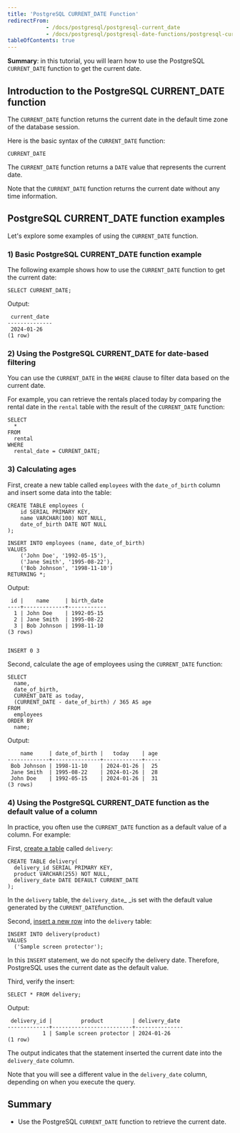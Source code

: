 ```yaml
---
title: 'PostgreSQL CURRENT_DATE Function'
redirectFrom:
            - /docs/postgresql/postgresql-current_date 
            - /docs/postgresql/postgresql-date-functions/postgresql-current_date
tableOfContents: true
---
```


**Summary**: in this tutorial, you will learn how to use the PostgreSQL `CURRENT_DATE` function to get the current date.

## Introduction to the PostgreSQL CURRENT_DATE function

The `CURRENT_DATE` function returns the current date in the default time zone of the database session.

Here is the basic syntax of the `CURRENT_DATE` function:

```
CURRENT_DATE
```

The `CURRENT_DATE` function returns a `DATE` value that represents the current date.

Note that the `CURRENT_DATE` function returns the current date without any time information.

## PostgreSQL CURRENT_DATE function examples

Let's explore some examples of using the `CURRENT_DATE` function.

### 1) Basic PostgreSQL CURRENT_DATE function example

The following example shows how to use the `CURRENT_DATE` function to get the current date:

```
SELECT CURRENT_DATE;
```

Output:

```
 current_date
--------------
 2024-01-26
(1 row)
```

### 2) Using the PostgreSQL CURRENT_DATE for date-based filtering

You can use the `CURRENT_DATE` in the `WHERE` clause to filter data based on the current date.

For example, you can retrieve the rentals placed today by comparing the rental date in the `rental` table with the result of the `CURRENT_DATE` function:

```
SELECT
  *
FROM
  rental
WHERE
  rental_date = CURRENT_DATE;
```

### 3) Calculating ages

First, create a new table called `employees` with the `date_of_birth` column and insert some data into the table:

```
CREATE TABLE employees (
    id SERIAL PRIMARY KEY,
    name VARCHAR(100) NOT NULL,
    date_of_birth DATE NOT NULL
);

INSERT INTO employees (name, date_of_birth)
VALUES
    ('John Doe', '1992-05-15'),
    ('Jane Smith', '1995-08-22'),
    ('Bob Johnson', '1998-11-10')
RETURNING *;
```

Output:

```
 id |    name     | birth_date
----+-------------+------------
  1 | John Doe    | 1992-05-15
  2 | Jane Smith  | 1995-08-22
  3 | Bob Johnson | 1998-11-10
(3 rows)


INSERT 0 3
```

Second, calculate the age of employees using the `CURRENT_DATE` function:

```
SELECT
  name,
  date_of_birth,
  CURRENT_DATE as today,
  (CURRENT_DATE - date_of_birth) / 365 AS age
FROM
  employees
ORDER BY
  name;
```

Output:

```
    name     | date_of_birth |   today    | age
-------------+---------------+------------+-----
 Bob Johnson | 1998-11-10    | 2024-01-26 |  25
 Jane Smith  | 1995-08-22    | 2024-01-26 |  28
 John Doe    | 1992-05-15    | 2024-01-26 |  31
(3 rows)
```

### 4) Using the PostgreSQL CURRENT_DATE function as the default value of a column

In practice, you often use the `CURRENT_DATE` function as a default value of a column. For example:

First, [create a table](/docs/postgresql/postgresql-create-table) called `delivery`:

```
CREATE TABLE delivery(
  delivery_id SERIAL PRIMARY KEY,
  product VARCHAR(255) NOT NULL,
  delivery_date DATE DEFAULT CURRENT_DATE
);
```

In the `delivery` table, the `delivery_date`\_ \_is set with the default value generated by the `CURRENT_DATE`function.

Second, [insert a new row](/docs/postgresql/postgresql-insert) into the `delivery` table:

```
INSERT INTO delivery(product)
VALUES
  ('Sample screen protector');
```

In this `INSERT` statement, we do not specify the delivery date. Therefore, PostgreSQL uses the current date as the default value.

Third, verify the insert:

```
SELECT * FROM delivery;
```

Output:

```
 delivery_id |         product         | delivery_date
-------------+-------------------------+---------------
           1 | Sample screen protector | 2024-01-26
(1 row)
```

The output indicates that the statement inserted the current date into the `delivery_date` column.

Note that you will see a different value in the `delivery_date` column, depending on when you execute the query.

## Summary

- Use the PostgreSQL `CURRENT_DATE` function to retrieve the current date.
